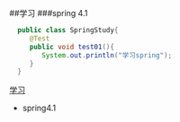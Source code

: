 ##学习
###spring 4.1

~~~java
  public class SpringStudy{
     @Test
     public void test01(){
        System.out.println("学习spring");
     }
  }
~~~

[学习](https://github.com/work0120/study)

- spring4.1
